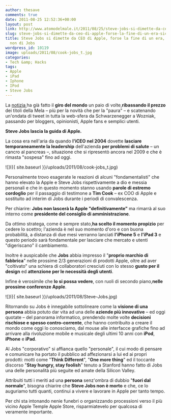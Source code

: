 ```yaml
---
author: thesave
comments: true
date: 2011-08-25 12:52:36+00:00
layout: post
link: http://www.atomodelmale.it/2011/08/25/steve-jobs-si-dimette-da-ceo-di-apple-forse-la-fine-di-un-era-sicuramente-non-di-jobs/
slug: steve-jobs-si-dimette-da-ceo-di-apple-forse-la-fine-di-un-era-sicuramente-non-di-jobs
title: Steve Jobs si dimette da CEO di Apple, forse la fine di un era, sicuramente
  non di Jobs
wordpress_id: 10119
image: uploads/2011/08/cook-jobs_t.jpg
categories:
- Tech &amp; Hacks
tags:
- Apple
- iPad
- Iphone
- IPod
- Steve Jobs
---
```


La [notizia ](/2011/08/25/apple-steve-jobs-si-dimette-dalla-carica-di-amministratore-delegato/?utm_source=rss&utm_medium=rss&utm_campaign=apple-steve-jobs-si-dimette-dalla-carica-di-amministratore-delegato)ha già fatto il **giro del mondo** un paio di volte,**ribassando il prezzo** dei titoli della Mela – più per la novità che per la "paura" – e scatenando un'ondata di tweet in tutta la web-sfera da Schwarzenegger a Wozniak, passando per bloggers, opinionisti, Apple fans e semplici utenti.

**Steve Jobs lascia la guida di Apple.**

La cosa era nell'aria da quando **l'iCEO nel 2004** dovette **lasciare  temporaneamente la leadership** dell'azienda **per problemi di salute** – un cancro al pancreas –, situazione che si ripresentò ancora nel 2009 e che è rimasta "sospesa" fino ad oggi.

![]({{ site.baseurl }}/uploads/2011/08/cook-jobs_t.jpg)

Personalmente trovo esagerate le reazioni di alcuni "fondamentalisti" che hanno elevato la Apple e Steve Jobs rispettivamente a dio e messia personali e che in questo momento stanno usando **parole di estremo cordoglio** per il passaggio di testimone a **Tim Cook** – ex COO di Apple e sostituito ad interim di Jobs durante i periodi di convalescenza.

Per chiarire: **Jobs non lascerà la Apple "definitivamente"** ma rimarrà al suo interno come **presidente del consiglio di amministrazione**.

Da ottimo stratega, come è sempre stato,**ha scelto il momento propizio** per cedere lo scettro; l'azienda è nel suo momento d'oro e con buona probabilità, a distanza di due mesi verranno lanciati **l'iPhone 5** e **l'iPad 3** e questo periodo sarà fondamentale per lasciare che mercato e utenti "digeriscano" il cambiamento.

Inoltre è auspicabile che **Jobs** abbia impresso il "**proprio marchio di fabbrica**" nelle prossime 2/3 generazioni di prodotti Apple, oltre ad aver "coltivato" una schiera di collaboratori cresciuti con lo stesso **gusto per il design** ed **attenzione per le necessità degli utenti**.

Infine è verosimile che **lo si possa vedere**, con ruoli di secondo piano,**nelle prossime conferenze Apple**.

![]({{ site.baseurl }}/uploads/2011/08/Steve-Jobs.jpg)

Ritornando su Jobs è innegabile sottolineare come la **visione di una persona** abbia potuto dar vita ad una delle **aziende più innovative** – ed oggi quotate – del panorama informatico, prendendo molte volte **decisioni rischiose e spesso contro-corrente**, che hanno contribuito a creare il mondo come oggi lo conosciamo, dal mouse alle interfacce grafiche fino ad arrivare alla rivoluzione mobile e musicale degli ultimi 10 anni con **iPod**, **iPhone** e **iPad**.

Al Jobs "corporativo" si affianca quello "personale", il cui modo di pensare e comunicare ha portato il pubblico ad affezionarsi a lui ed ai propri prodotti: motti come "**Think Different**", "**One more thing**" ed il toccante discorso "**Stay hungry, stay foolish**" tenuto a Stanford hanno fatto di Jobs una delle personalità più seguite ed amate della Silicon Valley.

Attribuiti tutti i meriti ad una **persona** senz'ombra di dubbio "**fuori dal normale**", bisogna chiarire che **Steve Jobs non è morto** e che, ce lo auguriamo tutti quanti, continui a vivere e lavorare in Apple per tanto tempo.

Per chi sta intonando nenie funebri o organizzando processioni verso il più vicino Apple Temple Apple Store, risparmiatevelo per qualcosa di veramente importante.
